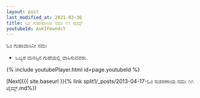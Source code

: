 ```yaml
---
layout: post
last_modified_at: 2021-03-30
title: ಓಂ ಗುಹಾವಾಸಿನೀ ನಮಃ ೧೧ ಟೈಮ್ಸ್
youtubeId: AukIFewndcY
---
```

 
 
 ಓಂ ಗುಹಾವಾಸಿನೀ ನಮಃ  
 
 -  ಒಬ್ಬರ ಮನಸ್ಸಿನ ಗುಹೆಯಲ್ಲಿ ವಾಸಿಸುವವರು. 
 
  
 
  
 
 
 
 
 
 


{% include youtubePlayer.html id=page.youtubeId %}
 
[Next]({{ site.baseurl }}{% link  split1/_posts/2013-04-17-ಓಂ ಸುಶರಣಾಯ ನಮಃ ೧೧ ಟೈಮ್ಸ್.md%})
 
